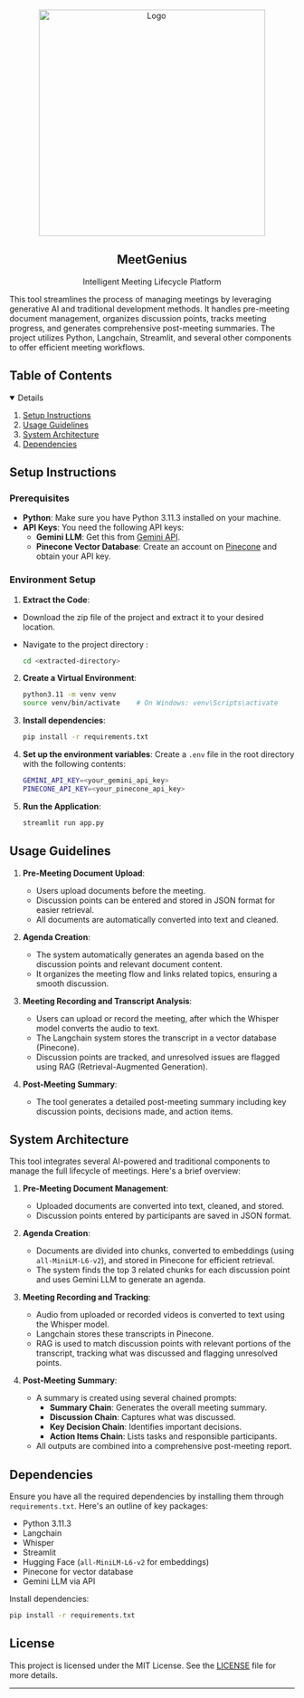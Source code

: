 <br />
<p align="center">
	<img src="./assets/logo.png" alt="Logo" width="400">
	<h2 align="center">MeetGenius</h2>

  <p align="center">
    Intelligent Meeting Lifecycle Platform
    <br/>
  </p>
</p>

This tool streamlines the process of managing meetings by leveraging generative AI and traditional development methods. It handles pre-meeting document management, organizes discussion points, tracks meeting progress, and generates comprehensive post-meeting summaries. The project utilizes Python, Langchain, Streamlit, and several other components to offer efficient meeting workflows.

<!-- TABLE OF CONTENTS -->
## Table of Contents
<details open="open">
  
  <ol>
    <li>
      <a href="#Setup-Instructionsn">Setup Instructions</a>
    </li>
    <li>
      <a href="#Usage-Guidelines">Usage Guidelines</a>
    </li>
    <li>
      <a href="#System-Architecture">System Architecture</a>
    </li>
    <li>
      <a href="#Dependencies">Dependencies</a>
    </li>
  </ol>
</details>

## Setup Instructions

### Prerequisites
- **Python**: Make sure you have Python 3.11.3 installed on your machine.
- **API Keys**: You need the following API keys:
  - **Gemini LLM**: Get this from [Gemini API](https://ai.google.dev/).
  - **Pinecone Vector Database**: Create an account on [Pinecone](https://www.pinecone.io/) and obtain your API key.

### Environment Setup
1. **Extract the Code**:
  - Download the zip file of the project and extract it to your desired location.
  - Navigate to the project directory :

    ```bash
    cd <extracted-directory>
    ```

2. **Create a Virtual Environment**:
   ```bash
   python3.11 -m venv venv
   source venv/bin/activate    # On Windows: venv\Scripts\activate
   ```

3. **Install dependencies**:
   ```bash
   pip install -r requirements.txt
   ```

4. **Set up the environment variables**:
   Create a `.env` file in the root directory with the following contents:
   ```bash
   GEMINI_API_KEY=<your_gemini_api_key>
   PINECONE_API_KEY=<your_pinecone_api_key>
   ```

5. **Run the Application**:
   ```bash
   streamlit run app.py
   ```

## Usage Guidelines

1. **Pre-Meeting Document Upload**:
   - Users upload documents before the meeting.
   - Discussion points can be entered and stored in JSON format for easier retrieval.
   - All documents are automatically converted into text and cleaned.

2. **Agenda Creation**:
   - The system automatically generates an agenda based on the discussion points and relevant document content.
   - It organizes the meeting flow and links related topics, ensuring a smooth discussion.

3. **Meeting Recording and Transcript Analysis**:
   - Users can upload or record the meeting, after which the Whisper model converts the audio to text.
   - The Langchain system stores the transcript in a vector database (Pinecone).
   - Discussion points are tracked, and unresolved issues are flagged using RAG (Retrieval-Augmented Generation).

4. **Post-Meeting Summary**:
   - The tool generates a detailed post-meeting summary including key discussion points, decisions made, and action items.

## System Architecture

This tool integrates several AI-powered and traditional components to manage the full lifecycle of meetings. Here's a brief overview:

1. **Pre-Meeting Document Management**:
   - Uploaded documents are converted into text, cleaned, and stored.
   - Discussion points entered by participants are saved in JSON format.

2. **Agenda Creation**:
   - Documents are divided into chunks, converted to embeddings (using `all-MiniLM-L6-v2`), and stored in Pinecone for efficient retrieval.
   - The system finds the top 3 related chunks for each discussion point and uses Gemini LLM to generate an agenda.

3. **Meeting Recording and Tracking**:
   - Audio from uploaded or recorded videos is converted to text using the Whisper model.
   - Langchain stores these transcripts in Pinecone.
   - RAG is used to match discussion points with relevant portions of the transcript, tracking what was discussed and flagging unresolved points.

4. **Post-Meeting Summary**:
   - A summary is created using several chained prompts:
     - **Summary Chain**: Generates the overall meeting summary.
     - **Discussion Chain**: Captures what was discussed.
     - **Key Decision Chain**: Identifies important decisions.
     - **Action Items Chain**: Lists tasks and responsible participants.
   - All outputs are combined into a comprehensive post-meeting report.

## Dependencies

Ensure you have all the required dependencies by installing them through `requirements.txt`. Here's an outline of key packages:
- Python 3.11.3
- Langchain
- Whisper
- Streamlit
- Hugging Face (`all-MiniLM-L6-v2` for embeddings)
- Pinecone for vector database
- Gemini LLM via API

Install dependencies:
```bash
pip install -r requirements.txt
```

## License

This project is licensed under the MIT License. See the [LICENSE](LICENSE) file for more details.

---
